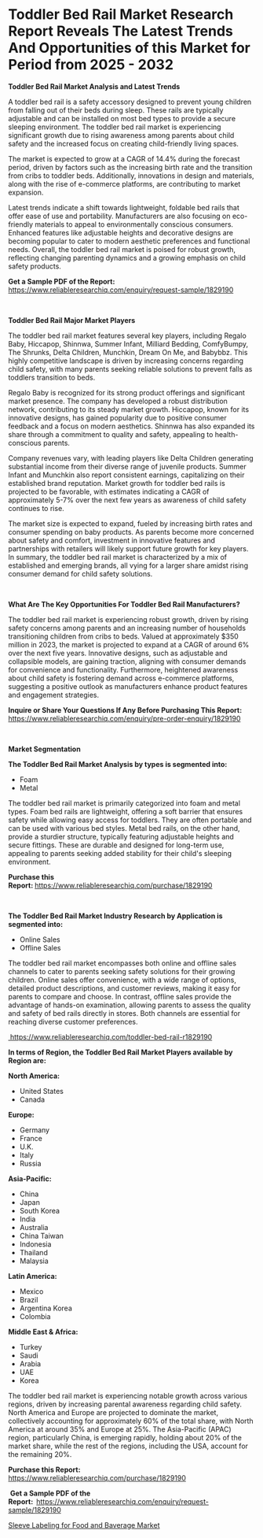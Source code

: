 <p><h1>Toddler Bed Rail Market Research Report Reveals The Latest Trends And Opportunities of this Market for Period from 2025 - 2032</h1></p><p><strong>Toddler Bed Rail Market Analysis and Latest Trends</strong></p>
<p><p>A toddler bed rail is a safety accessory designed to prevent young children from falling out of their beds during sleep. These rails are typically adjustable and can be installed on most bed types to provide a secure sleeping environment. The toddler bed rail market is experiencing significant growth due to rising awareness among parents about child safety and the increased focus on creating child-friendly living spaces.</p><p>The market is expected to grow at a CAGR of 14.4% during the forecast period, driven by factors such as the increasing birth rate and the transition from cribs to toddler beds. Additionally, innovations in design and materials, along with the rise of e-commerce platforms, are contributing to market expansion. </p><p>Latest trends indicate a shift towards lightweight, foldable bed rails that offer ease of use and portability. Manufacturers are also focusing on eco-friendly materials to appeal to environmentally conscious consumers. Enhanced features like adjustable heights and decorative designs are becoming popular to cater to modern aesthetic preferences and functional needs. Overall, the toddler bed rail market is poised for robust growth, reflecting changing parenting dynamics and a growing emphasis on child safety products.</p></p>
<p><strong>Get a Sample PDF of the Report:&nbsp;</strong> <a href="https://www.reliableresearchiq.com/enquiry/request-sample/1829190?utm_campaign=2580&utm_medium=2&utm_source=Github&utm_content=ia&utm_term=26032025&utm_id=toddler-bed-rail">https://www.reliableresearchiq.com/enquiry/request-sample/1829190</a></p>
<p>&nbsp;</p>
<p><strong>Toddler Bed Rail Major Market Players</strong></p>
<p><p>The toddler bed rail market features several key players, including Regalo Baby, Hiccapop, Shinnwa, Summer Infant, Milliard Bedding, ComfyBumpy, The Shrunks, Delta Children, Munchkin, Dream On Me, and Babybbz. This highly competitive landscape is driven by increasing concerns regarding child safety, with many parents seeking reliable solutions to prevent falls as toddlers transition to beds.</p><p>Regalo Baby is recognized for its strong product offerings and significant market presence. The company has developed a robust distribution network, contributing to its steady market growth. Hiccapop, known for its innovative designs, has gained popularity due to positive consumer feedback and a focus on modern aesthetics. Shinnwa has also expanded its share through a commitment to quality and safety, appealing to health-conscious parents.</p><p>Company revenues vary, with leading players like Delta Children generating substantial income from their diverse range of juvenile products. Summer Infant and Munchkin also report consistent earnings, capitalizing on their established brand reputation. Market growth for toddler bed rails is projected to be favorable, with estimates indicating a CAGR of approximately 5-7% over the next few years as awareness of child safety continues to rise.</p><p>The market size is expected to expand, fueled by increasing birth rates and consumer spending on baby products. As parents become more concerned about safety and comfort, investment in innovative features and partnerships with retailers will likely support future growth for key players. In summary, the toddler bed rail market is characterized by a mix of established and emerging brands, all vying for a larger share amidst rising consumer demand for child safety solutions.</p></p>
<p>&nbsp;</p>
<p><strong>What Are The Key Opportunities For Toddler Bed Rail Manufacturers?</strong></p>
<p><p>The toddler bed rail market is experiencing robust growth, driven by rising safety concerns among parents and an increasing number of households transitioning children from cribs to beds. Valued at approximately $350 million in 2023, the market is projected to expand at a CAGR of around 6% over the next five years. Innovative designs, such as adjustable and collapsible models, are gaining traction, aligning with consumer demands for convenience and functionality. Furthermore, heightened awareness about child safety is fostering demand across e-commerce platforms, suggesting a positive outlook as manufacturers enhance product features and engagement strategies.</p></p>
<p><strong>Inquire or Share Your Questions If Any Before Purchasing This Report:</strong> <a href="https://www.reliableresearchiq.com/enquiry/pre-order-enquiry/1829190?utm_campaign=2580&utm_medium=2&utm_source=Github&utm_content=ia&utm_term=26032025&utm_id=toddler-bed-rail">https://www.reliableresearchiq.com/enquiry/pre-order-enquiry/1829190</a></p>
<p>&nbsp;</p>
<p><strong>Market Segmentation</strong></p>
<p><strong>The Toddler Bed Rail Market Analysis by types is segmented into:</strong></p>
<p><ul><li>Foam</li><li>Metal</li></ul></p>
<p><p>The toddler bed rail market is primarily categorized into foam and metal types. Foam bed rails are lightweight, offering a soft barrier that ensures safety while allowing easy access for toddlers. They are often portable and can be used with various bed styles. Metal bed rails, on the other hand, provide a sturdier structure, typically featuring adjustable heights and secure fittings. These are durable and designed for long-term use, appealing to parents seeking added stability for their child's sleeping environment.</p></p>
<p><strong>Purchase this Report:&nbsp;</strong><a href="https://www.reliableresearchiq.com/purchase/1829190?utm_campaign=2580&utm_medium=2&utm_source=Github&utm_content=ia&utm_term=26032025&utm_id=toddler-bed-rail">https://www.reliableresearchiq.com/purchase/1829190</a></p>
<p>&nbsp;</p>
<p><strong>The Toddler Bed Rail Market Industry Research by Application is segmented into:</strong></p>
<p><ul><li>Online Sales</li><li>Offline Sales</li></ul></p>
<p><p>The toddler bed rail market encompasses both online and offline sales channels to cater to parents seeking safety solutions for their growing children. Online sales offer convenience, with a wide range of options, detailed product descriptions, and customer reviews, making it easy for parents to compare and choose. In contrast, offline sales provide the advantage of hands-on examination, allowing parents to assess the quality and safety of bed rails directly in stores. Both channels are essential for reaching diverse customer preferences.</p></p>
<p><a href="https://www.reliableresearchiq.com/toddler-bed-rail-r1829190?utm_campaign=2580&utm_medium=2&utm_source=Github&utm_content=ia&utm_term=26032025&utm_id=toddler-bed-rail">&nbsp;https://www.reliableresearchiq.com/toddler-bed-rail-r1829190</a></p>
<p><strong>In terms of Region, the Toddler Bed Rail Market Players available by Region are:</strong></p>
<p>
    <p> <strong> North America: </strong>
        <ul>
            <li>United States</li>
            <li>Canada</li>
        </ul>
        </p> 
    <p> <strong> Europe: </strong>
        <ul>
            <li>Germany</li>
            <li>France</li>
            <li>U.K.</li>
            <li>Italy</li>
            <li>Russia</li>
        </ul>
        </p> 
    <p> <strong> Asia-Pacific: </strong>
        <ul>
            <li>China</li>
            <li>Japan</li>
            <li>South Korea</li>
            <li>India</li>
            <li>Australia</li>
            <li>China Taiwan</li>
            <li>Indonesia</li>
            <li>Thailand</li>
            <li>Malaysia</li>
        </ul>
        </p> 
    <p> <strong> Latin America: </strong>
        <ul>
            <li>Mexico</li>
            <li>Brazil</li>
            <li>Argentina Korea</li>
            <li>Colombia</li>
        </ul>
        </p> 
    <p> <strong> Middle East & Africa: </strong>
        <ul>
            <li>Turkey</li>
            <li>Saudi</li>
            <li>Arabia</li>
            <li>UAE</li>
            <li>Korea</li>
        </ul>
    </p>
    </p>
<p><p>The toddler bed rail market is experiencing notable growth across various regions, driven by increasing parental awareness regarding child safety. North America and Europe are projected to dominate the market, collectively accounting for approximately 60% of the total share, with North America at around 35% and Europe at 25%. The Asia-Pacific (APAC) region, particularly China, is emerging rapidly, holding about 20% of the market share, while the rest of the regions, including the USA, account for the remaining 20%.</p></p>
<p><strong>Purchase this Report: </strong><a href="https://www.reliableresearchiq.com/purchase/1829190?utm_campaign=2580&utm_medium=2&utm_source=Github&utm_content=ia&utm_term=26032025&utm_id=toddler-bed-rail">https://www.reliableresearchiq.com/purchase/1829190</a></p>
<p>&nbsp;<strong>Get a Sample PDF of the Report:&nbsp;&nbsp;</strong><a href="https://www.reliableresearchiq.com/enquiry/request-sample/1829190?utm_campaign=2580&utm_medium=2&utm_source=Github&utm_content=ia&utm_term=26032025&utm_id=toddler-bed-rail">https://www.reliableresearchiq.com/enquiry/request-sample/1829190</a></p>
<p><strong></strong></p>
<p><p><a href="https://github.com/ccreola81/Market-Research-Report-List-1/blob/main/sleeve-labeling-for-food-and-baverage-market.md?utm_campaign=2580&utm_medium=2&utm_source=Github&utm_content=ia&utm_term=26032025&utm_id=toddler-bed-rail">Sleeve Labeling for Food and Baverage Market</a></p></p>